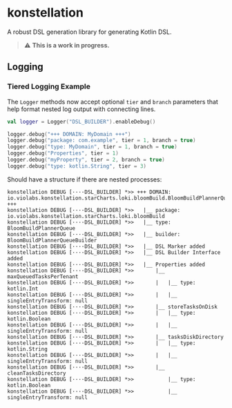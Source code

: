 # konstellation

A robust DSL generation library for generating Kotlin DSL.

> :warning: **This is a work in progress.**

## Logging
### Tiered Logging Example

The `Logger` methods now accept optional `tier` and `branch` parameters
that help format nested log output with connecting lines.

```kotlin
val logger = Logger("DSL_BUILDER").enableDebug()

logger.debug("+++ DOMAIN: MyDomain +++")
logger.debug("package: com.example", tier = 1, branch = true)
logger.debug("type: MyDomain", tier = 1, branch = true)
logger.debug("Properties", tier = 1)
logger.debug("myProperty", tier = 2, branch = true)
logger.debug("type: kotlin.String", tier = 3)
```

Should have a structure if there are nested processes:

```
konstellation DEBUG [····DSL_BUILDER] *>> +++ DOMAIN: io.violabs.konstellation.starCharts.loki.bloomBuild.BloomBuildPlannerQueue  +++
konstellation DEBUG [····DSL_BUILDER] *>>   |__ package: io.violabs.konstellation.starCharts.loki.bloomBuild
konstellation DEBUG [····DSL_BUILDER] *>>   |__ type: BloomBuildPlannerQueue
konstellation DEBUG [····DSL_BUILDER] *>>   |__ builder: BloomBuildPlannerQueueBuilder
konstellation DEBUG [····DSL_BUILDER] *>>   |__ DSL Marker added
konstellation DEBUG [····DSL_BUILDER] *>>   |__ DSL Builder Interface added
konstellation DEBUG [····DSL_BUILDER] *>>   |__ Properties added
konstellation DEBUG [····DSL_BUILDER] *>>       |__ maxQueuedTasksPerTenant
konstellation DEBUG [····DSL_BUILDER] *>>       |   |__ type: kotlin.Int
konstellation DEBUG [····DSL_BUILDER] *>>       |   |__ singleEntryTransform: null
konstellation DEBUG [····DSL_BUILDER] *>>       |__ storeTasksOnDisk
konstellation DEBUG [····DSL_BUILDER] *>>       |   |__ type: kotlin.Boolean
konstellation DEBUG [····DSL_BUILDER] *>>       |   |__ singleEntryTransform: null
konstellation DEBUG [····DSL_BUILDER] *>>       |__ tasksDiskDirectory
konstellation DEBUG [····DSL_BUILDER] *>>       |   |__ type: kotlin.String
konstellation DEBUG [····DSL_BUILDER] *>>       |   |__ singleEntryTransform: null
konstellation DEBUG [····DSL_BUILDER] *>>       |__ cleanTasksDirectory
konstellation DEBUG [····DSL_BUILDER] *>>           |__ type: kotlin.Boolean
konstellation DEBUG [····DSL_BUILDER] *>>           |__ singleEntryTransform: null
```